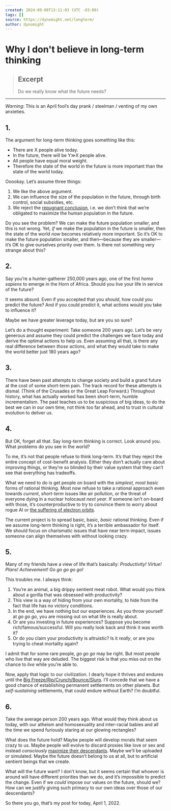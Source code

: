 ```yaml
---
created: 2024-09-06T13:11:03 (UTC -03:00)
tags: []
source: https://dynomight.net/longterm/
author: dynomight
---
```


# Why I don't believe in long-term thinking

> ## Excerpt
> Do we really know what the future needs?

---
_Warning_: This is an April fool’s day prank / steelman / venting of my own anxieties.

## 1.

The argument for long-term thinking goes something like this:

-   There are X people alive today.
-   In the future, there will be Y≫X people alive.
-   All people have equal moral weight.
-   Therefore the state of the world in the future is more important than the state of the world today.

Ooookay. Let’s assume three things:

1.  We like the above argument.
2.  We can influence the size of the population in the future, through birth control, social subsidies, etc.
3.  We reject the [repugnant conclusion](https://en.wikipedia.org/wiki/Mere_addition_paradox), i.e. we don’t think that we’re obligated to maximize the human population in the future.

Do you see the problem? We can make the future population smaller, and this is not wrong. Yet, _if_ we make the population in the future is smaller, then the state of the world _now_ becomes relatively more important. So it’s OK to make the future population smaller, and then—because they are smaller—it’s OK to give ourselves priority over them. Is there not something very strange about this?

## 2.

Say you’re a hunter-gatherer 250,000 years ago, one of the first _homo sapiens_ to emerge in the Horn of Africa. Should you live your life in service of the future?

It seems absurd. Even if you accepted that you _should_, how could you predict the future? And if you could predict it, what actions would you take to influence it?

Maybe we have greater leverage today, but are you so sure?

Let’s do a thought experiment: Take someone 200 years ago. Let’s be very generous and assume they could predict the challenges we face today and derive the optimal actions to help us. Even assuming all that, is there any real difference between _those_ actions, and what they would take to make the world better just 180 years ago?

## 3.

There have been past attempts to change society and build a grand future at the cost of some short-term pain. The track record for these attempts is dismal. (Think of the Crusades or the Great Leap Forward.) Throughout history, what has actually worked has been short-term, humble incrementalism. The past teaches us to be suspicious of big ideas, to do the best we can in our own time, not think too far ahead, and to trust in cultural evolution to deliver us.

## 4.

But OK, forget all that. Say long-term thinking is correct. Look around you. What problems do you see in the world?

To me, it’s not that people refuse to think long-term. It’s that they reject the entire concept of cost-benefit analysis. Either they don’t actually care about improving things, or they’re so blinded by their value system that they can’t see that everything has tradeoffs.

What we need to do is get people on board with the _simplest, most basic_ forms of rational thinking. Most now refuse to take a rational approach even towards _current_, _short-term_ issues like air pollution, or the threat of everyone dying in a nuclear holocaust _next year_. If someone isn’t on-board with those, it’s counterproductive to try to convince them to worry about rogue AI or [the suffering of electron orbits](https://reducing-suffering.org/is-there-suffering-in-fundamental-physics/).

The current project is to spread basic, basic, _basic_ rational thinking. Even if we assume long-term thinking is right, it’s a terrible ambassador for itself. We should focus on charismatic issues that have near term impact, issues someone can align themselves with without looking crazy.

## 5.

Many of my friends have a view of life that’s basically: _Productivity! Virtue! Plans! Achievement! Go go go go go!_

This troubles me. I always think:

1.  You’re an animal, a big drippy sentient meat robot. What would you think about a gorilla that was obsessed with productivity?
2.  This view is a way of hiding from your own mortality, to hide from the fact that life has no victory conditions.
3.  In the end, we have nothing but our experiences. As you throw yourself at _go go go_, you are missing out on what life is really about.
4.  Or are you investing in future experiences? Suppose you become rich/famous/successful. Will you really look back and think it was worth it?
5.  Or do you claim your productivity is altruistic? Is it _really_, or are you trying to cheat mortality again?

I admit that for some rare people, _go go go_ may be right. But most people who live that way are deluded. The biggest risk is that you miss out on the chance to _live_ while you’re able to.

Now, apply that logic to our civilization. I dearly hope it thrives and endures until the [Big Freeze/Rip/Crunch/Bounce/Slurp](https://en.wikipedia.org/wiki/Ultimate_fate_of_the_universe). I’ll concede that we have a good chance of establishing permanent settlements on other planets. But _self-sustaining_ settlements, that could endure without Earth? I’m doubtful.

## 6.

Take the average person 200 years ago. What would they think about us today, with our atheism and homosexuality and inter-racial babies and all the time we spend furiously staring at our glowing rectangles?

What does the future hold? Maybe people will develop morals that seem crazy to us. Maybe people will evolve to discard proxies like love or sex and instead _consciously_ [maximize their descendants](https://www.overcomingbias.com/2021/12/on-evolved-values.html). Maybe we’ll be uploaded or simulated. Maybe the future doesn’t belong to us at all, but to artificial sentient beings that we create.

What will the future want? I don’t know, but it seems certain that whoever is around will have different priorities than we do, and it’s impossible to predict the change. Even if we _could_ impose our values on the future, should we? How can we justify giving such primacy to our own ideas over those of our descendants?

So there you go, that’s my post for today, April 1, 2022.
